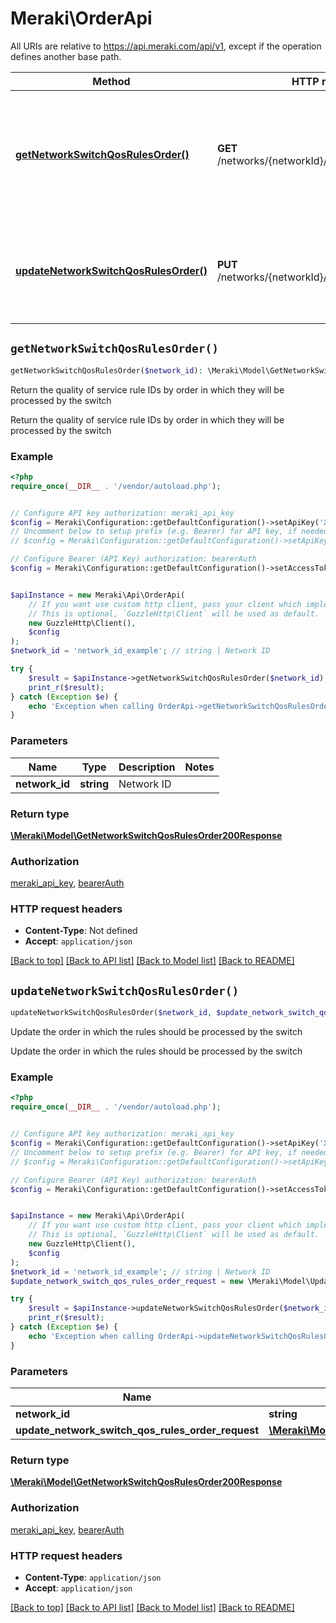 # Meraki\OrderApi

All URIs are relative to https://api.meraki.com/api/v1, except if the operation defines another base path.

| Method | HTTP request | Description |
| ------------- | ------------- | ------------- |
| [**getNetworkSwitchQosRulesOrder()**](OrderApi.md#getNetworkSwitchQosRulesOrder) | **GET** /networks/{networkId}/switch/qosRules/order | Return the quality of service rule IDs by order in which they will be processed by the switch |
| [**updateNetworkSwitchQosRulesOrder()**](OrderApi.md#updateNetworkSwitchQosRulesOrder) | **PUT** /networks/{networkId}/switch/qosRules/order | Update the order in which the rules should be processed by the switch |


## `getNetworkSwitchQosRulesOrder()`

```php
getNetworkSwitchQosRulesOrder($network_id): \Meraki\Model\GetNetworkSwitchQosRulesOrder200Response
```

Return the quality of service rule IDs by order in which they will be processed by the switch

Return the quality of service rule IDs by order in which they will be processed by the switch

### Example

```php
<?php
require_once(__DIR__ . '/vendor/autoload.php');


// Configure API key authorization: meraki_api_key
$config = Meraki\Configuration::getDefaultConfiguration()->setApiKey('X-Cisco-Meraki-API-Key', 'YOUR_API_KEY');
// Uncomment below to setup prefix (e.g. Bearer) for API key, if needed
// $config = Meraki\Configuration::getDefaultConfiguration()->setApiKeyPrefix('X-Cisco-Meraki-API-Key', 'Bearer');

// Configure Bearer (API Key) authorization: bearerAuth
$config = Meraki\Configuration::getDefaultConfiguration()->setAccessToken('YOUR_ACCESS_TOKEN');


$apiInstance = new Meraki\Api\OrderApi(
    // If you want use custom http client, pass your client which implements `GuzzleHttp\ClientInterface`.
    // This is optional, `GuzzleHttp\Client` will be used as default.
    new GuzzleHttp\Client(),
    $config
);
$network_id = 'network_id_example'; // string | Network ID

try {
    $result = $apiInstance->getNetworkSwitchQosRulesOrder($network_id);
    print_r($result);
} catch (Exception $e) {
    echo 'Exception when calling OrderApi->getNetworkSwitchQosRulesOrder: ', $e->getMessage(), PHP_EOL;
}
```

### Parameters

| Name | Type | Description  | Notes |
| ------------- | ------------- | ------------- | ------------- |
| **network_id** | **string**| Network ID | |

### Return type

[**\Meraki\Model\GetNetworkSwitchQosRulesOrder200Response**](../Model/GetNetworkSwitchQosRulesOrder200Response.md)

### Authorization

[meraki_api_key](../../README.md#meraki_api_key), [bearerAuth](../../README.md#bearerAuth)

### HTTP request headers

- **Content-Type**: Not defined
- **Accept**: `application/json`

[[Back to top]](#) [[Back to API list]](../../README.md#endpoints)
[[Back to Model list]](../../README.md#models)
[[Back to README]](../../README.md)

## `updateNetworkSwitchQosRulesOrder()`

```php
updateNetworkSwitchQosRulesOrder($network_id, $update_network_switch_qos_rules_order_request): \Meraki\Model\GetNetworkSwitchQosRulesOrder200Response
```

Update the order in which the rules should be processed by the switch

Update the order in which the rules should be processed by the switch

### Example

```php
<?php
require_once(__DIR__ . '/vendor/autoload.php');


// Configure API key authorization: meraki_api_key
$config = Meraki\Configuration::getDefaultConfiguration()->setApiKey('X-Cisco-Meraki-API-Key', 'YOUR_API_KEY');
// Uncomment below to setup prefix (e.g. Bearer) for API key, if needed
// $config = Meraki\Configuration::getDefaultConfiguration()->setApiKeyPrefix('X-Cisco-Meraki-API-Key', 'Bearer');

// Configure Bearer (API Key) authorization: bearerAuth
$config = Meraki\Configuration::getDefaultConfiguration()->setAccessToken('YOUR_ACCESS_TOKEN');


$apiInstance = new Meraki\Api\OrderApi(
    // If you want use custom http client, pass your client which implements `GuzzleHttp\ClientInterface`.
    // This is optional, `GuzzleHttp\Client` will be used as default.
    new GuzzleHttp\Client(),
    $config
);
$network_id = 'network_id_example'; // string | Network ID
$update_network_switch_qos_rules_order_request = new \Meraki\Model\UpdateNetworkSwitchQosRulesOrderRequest(); // \Meraki\Model\UpdateNetworkSwitchQosRulesOrderRequest

try {
    $result = $apiInstance->updateNetworkSwitchQosRulesOrder($network_id, $update_network_switch_qos_rules_order_request);
    print_r($result);
} catch (Exception $e) {
    echo 'Exception when calling OrderApi->updateNetworkSwitchQosRulesOrder: ', $e->getMessage(), PHP_EOL;
}
```

### Parameters

| Name | Type | Description  | Notes |
| ------------- | ------------- | ------------- | ------------- |
| **network_id** | **string**| Network ID | |
| **update_network_switch_qos_rules_order_request** | [**\Meraki\Model\UpdateNetworkSwitchQosRulesOrderRequest**](../Model/UpdateNetworkSwitchQosRulesOrderRequest.md)|  | |

### Return type

[**\Meraki\Model\GetNetworkSwitchQosRulesOrder200Response**](../Model/GetNetworkSwitchQosRulesOrder200Response.md)

### Authorization

[meraki_api_key](../../README.md#meraki_api_key), [bearerAuth](../../README.md#bearerAuth)

### HTTP request headers

- **Content-Type**: `application/json`
- **Accept**: `application/json`

[[Back to top]](#) [[Back to API list]](../../README.md#endpoints)
[[Back to Model list]](../../README.md#models)
[[Back to README]](../../README.md)
